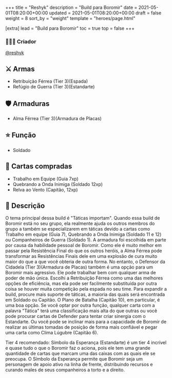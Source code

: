 +++
title = "Reshyk"
description = "Build para Boromir"
date = 2021-05-01T08:20:00+00:00
updated = 2021-05-01T08:20:00+00:00
draft = false
weight = 8
sort_by = "weight"
template = "heroes/page.html"

[extra]
lead = "Build para Boromir"
toc = true
top = false
+++

### 🙋🏻‍♂️ Criador

[@reshyk](https://www.reddit.com/r/JourneysInMiddleEarth/comments/srr1qf/a_build_for_every_hero_spreading_war_edition/)

## ⚔️ Armas

- Retribuição Férrea (Tier 3)(Espada)
- Refúgio de Guerra (Tier 3)(Estandarte)

## 🛡️ Armaduras

- Alma Férrea (Tier 3)(Armadura de Placas)

## ⭐️ Função

- Soldado

## 🎴 Cartas compradas

- Trabalho em Equipe (Guia 7xp)
- Quebrando a Onda Inimiga (Soldado 12xp)
- Relva ao Vento (Capitão, 12xp)

## 📖 Descrição

O tema principal dessa build é "Táticas importam". Quando essa build de Boromir está no seu grupo, ela realmente ajuda os outros membros do grupo a também se especializarem em táticas devido a cartas como Trabalho em equipe (Guia 7), Quebrando a Onda Inimiga (Soldado 11 e 12) ou Companheiros de Guerra (Soldado 1). A armadura foi escolhida em parte por causa da habilidade pessoal de Boromir. Como ele é muito melhor em passar pela Resistência Final do que os outros heróis, a Alma Férrea pode transformar as Resistências Finais dele em uma explosão de cura muito maior do que a que você obteria de outra forma. No entanto, o Defensor da Cidadela (Tier 3)(Armadura de Placas) também é uma opção para um Boromir mais agressivo. Ele pode trabalhar bem com qualquer arma de poder de mão única. Escolhi a Retribuição Férrea como uma das melhores opções de eficiência, mas ela pode ser facilmente substituída por outra coisa se houver muita competição pela espada no seu time. Para expandir a build, procure mais suporte de táticas, a maioria das quais será encontrada em Soldado ou Capitão. O Plano de Batalha (Capitão 10), em particular, é uma boa opção. Se você optar por outra função, qualquer carta com a palavra "Tática" terá uma classificação mais alta do que outras ou você pode procurar cartas de Defender para tentar criar sinergia com o Estandarte. Ou você pode se inclinar mais para a capacidade de Boromir de realizar as últimas tomadas de posição de forma mais confiável e pegar uma carta como Clima Lúgubre (Capitão 6).

Tier 4 recomendado: Símbolo da Esperança (Estandarte) é um tier 4 incrível e quase tudo o que o Boromir faz o aciona, pois ele tem uma grande quantidade de cartas que marcam uma das caixas com as quais ele se preocupa. O Símbolo da Esperança permite que Boromir seja um personagem de apoio ativo na linha de frente, distribuindo recursos e curando males de seus companheiros a torto e a direito.
